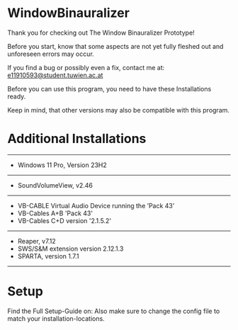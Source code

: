 # WindowBinauralizer

Thank you for checking out The Window Binauralizer Prototype!

Before you start, know that some aspects are not yet fully fleshed out and unforeseen errors may occur.

If you find a bug or possibly even a fix, contact me at: e11910593@student.tuwien.ac.at

Before you can use this program, you need to have these Installations ready.

Keep in mind, that other versions may also be compatible with this program.

# Additional Installations
------------------------------------------
- Windows 11 Pro, Version 23H2
------------------------------------------
- SoundVolumeView, v2.46
------------------------------------------
 - VB-CABLE Virtual Audio Device running the ’Pack 43’
 - VB-Cables A+B 'Pack 43'
 - VB-Cables C+D version '2.1.5.2'
------------------------------------------
- Reaper, v7.12
 - SWS/S&M extension version 2.12.1.3
 - SPARTA, version 1.7.1
------------------------------------------

# Setup
Find the Full Setup-Guide on: 
Also make sure to change the config file to match your installation-locations.
